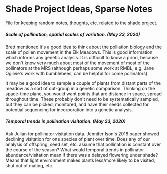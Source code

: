 # Shade Project Ideas, Sparse Notes

File for keeping random notes, thoughts, etc. related to the shade project.

##### Scale of pollination, spatial scales of variation. (May 23, 2020)

Brett mentioned it's a good idea to think about the polliation biology and the scale of pollen movement in the Elk Meadows. This is good information which informs any genetic analysis. It is difficult to know a priori, because we don't know very much about most of the movement of most of the pollinators at the MRS (although perhaps some work at RMBL, e.g. Jane Ogilvie's work with bumblebees, can be helpful for come pollinators). 

It may be a good idea to sample a couple of plants from distant parts of the meadow as a sort of out-group in a genetic comparison. Thinking on the space-time plane, you would want points that are distance in space, spread throughout time. These probably don't need to be systematically sampled, but they can be picked, monitored, and have their seeds collected for potential sequencing for incorporation into a genetic analysis.

##### Temporal trends in pollination visitation. (May 23, 2020)

Ask Julian for pollinator visitation data. Jennifer Ison's 2018 paper showed declining visitation for one species of plant over time. Does any of our analysis of offspring, seed set, etc. assume that pollination is constant over the course of the season? What would temporal trends in pollinator abundance/visitation mean if there was a delayed flowering under shade? Means that light environment makes plants less/more likely to be visited, shut out of mating, etc.


